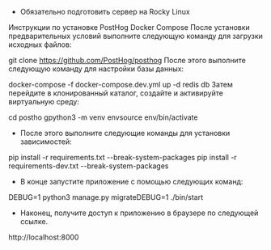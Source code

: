 - Обязательно подготовить сервер на Rocky Linux

Инструкции по установке PostHog Docker Compose
После установки предварительных условий выполните следующую команду для загрузки исходных файлов:

git clone https://github.com/PostHog/posthog
После этого выполните следующую команду для настройки базы данных:

docker-compose -f docker-compose.dev.yml up -d redis db
Затем перейдите в клонированный каталог, создайте и активируйте виртуальную среду:

cd postho gpython3 -m venv envsource env/bin/activate

- После этого выполните следующие команды для установки зависимостей:

pip install -r requirements.txt --break-system-packages
pip install -r requirements-dev.txt --break-system-packages

- В конце запустите приложение с помощью следующих команд:

DEBUG=1 python3 manage.py migrateDEBUG=1 ./bin/start

- Наконец, получите доступ к приложению в браузере по следующей ссылке.

http://localhost:8000